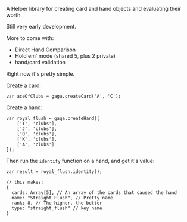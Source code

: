A Helper library for creating card and hand objects and evaluating their worth.

Still very early development.

More to come with:

- Direct Hand Comparison
- Hold em' mode (shared 5, plus 2 private)
- hand/card validation

Right now it's pretty simple.

Create a card:

    var aceOfClubs = gaga.createCard('A', 'C');

Create a hand:

    var royal_flush = gaga.createHand([
        ['T', 'clubs'],
        ['J', 'clubs'],
        ['Q', 'clubs'],
        ['K', 'clubs'],
        ['A', 'clubs']
    ]);

Then run the `identify` function on a hand, and get it's value:

    var result = royal_flush.identity();
    
    // this makes: 
    {
      cards: Array[5], // An array of the cards that caused the hand
      name: "Straight Flush", // Pretty name
      rank: 8, // The higher, the better
      type: "straight_flush" // key name
    }
    
